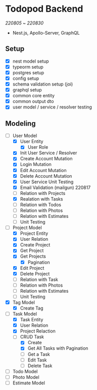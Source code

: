 # Todopod Backend

_220805_ ~ _220830_

- Nest.js, Apollo-Server, GraphQL

## Setup

- [x] nest model setup
- [x] typeorm setup
- [x] postgres setup
- [x] config setup
- [x] schema validation setup (joi)
- [x] graphql setup
- [x] common core entity
- [x] common output dto
- [x] user model / service / resolver testing

## Modeling

- [ ] User Model
  - [x] User Entity
    - [x] User Role
  - [x] Init User Service / Resolver
  - [x] Create Account Mutation
  - [x] Login Mutation
  - [x] Edit Account Mutation
  - [x] Delete Account Mutation
  - [x] User Service Unit Testing
  - [x] Email Validation (mailgun) 220817
  - [ ] Relation with Projects
  - [x] Realation with Tasks
  - [ ] Relation with Todos
  - [ ] Relation with Photos
  - [ ] Relation with Estimates
  - [ ] Unit Testing
- [ ] Project Model
  - [x] Project Entity
  - [x] User Relation
  - [x] Create Project
  - [x] Get Project
  - [x] Get Projects
    - [x] Pagination
  - [x] Edit Project
  - [x] Delete Project
  - [ ] Relation with Task
  - [ ] Relation with Photos
  - [ ] Relation with Estimates
  - [ ] Unit Testing
- [x] Tag Model
  - [x] Create Tag
- [ ] Task Model
  - [x] Task Entity
  - [x] User Relation
  - [x] Project Relaction
  - [ ] CRUD Task
    - [x] Create
    - [x] Get All Tasks with Pagination
    - [ ] Get a Task
    - [ ] Edit Task
    - [ ] Delete Task
- [ ] Todo Model
- [ ] Photo Model
- [ ] Estimate Model
